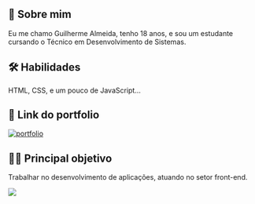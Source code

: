 
## 🚀 Sobre mim
Eu me chamo Guilherme Almeida, tenho 18 anos, e sou um estudante cursando o Técnico em Desenvolvimento de Sistemas.


## 🛠 Habilidades
HTML, CSS, e um pouco de JavaScript...


## 🔗 Link do portfolio
[![portfolio](https://img.shields.io/badge/my_portfolio-000?style=for-the-badge&logo=ko-fi&logoColor=white)](https://ghialmeida.com/)

## 👩‍💻 Principal objetivo
Trabalhar no desenvolvimento de aplicações, atuando no setor front-end.

<img src="https://giphy.com/gifs/deal-with-it-messi-IpKxfPy33hMRy?utm_source=media-link&utm_medium=landing&utm_campaign=Media%20Links&utm_term=">
